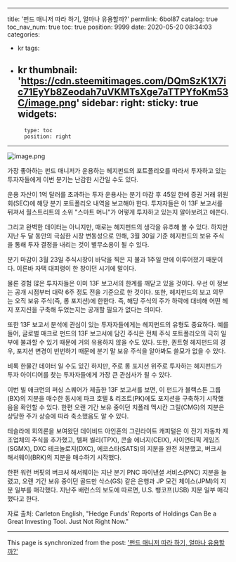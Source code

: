 
---
title: '펀드 매니저 따라 하기, 얼마나 유용할까?'
permlink: 6bol87
catalog: true
toc_nav_num: true
toc: true
position: 9999
date: 2020-05-20 08:34:03
categories:
- kr
tags:
- kr
thumbnail: 'https://cdn.steemitimages.com/DQmSzK1X7ic71EyYb8Zeodah7uVKMTsXge7aTTPYfoKm53C/image.png'
sidebar:
    right:
        sticky: true
widgets:
    -
        type: toc
        position: right
---


![image.png](https://cdn.steemitimages.com/DQmSzK1X7ic71EyYb8Zeodah7uVKMTsXge7aTTPYfoKm53C/image.png)



가장 좋아하는 펀드 매니저가 운용하는 헤지펀드의 포트폴리오를 따라서 투자하고 있는 투자자들에게 이번 분기는 난감한 시간일 수도 있다.


운용 자산이 1억 달러를 초과하는 투자 운용사는 분기 마감 후 45일 한에 증권 거래 위원회(SEC)에 해당 분기 포트폴리오 내역을 보고해야 한다. 투자자들은 이 13F 보고서를 뒤져서 월스트리트의 소위 "스마트 머니"가 어떻게 투자하고 있는지 알아보려고 애쓴다.


그리고 완벽한 데이터는 아니지만, 때로는 헤지펀드의 생각을 유추해 볼 수 있다. 하지만 지난 두 달 동안의 극심한 시장 변동성으로 인해, 3월 30일 기준 헤지펀드의 보유 주식을 통해 투자 결정을 내리는 것이 별무소용이 될 수 있다.


분기 마감이 3월 23일 주식시장이 바닥을 찍은 지 불과 1주일 만에 이루어졌기 때문이다. 이른바 자택 대피령이 한 창이던 시기에 말이다.


물론 경험 많은 투자자들은 이미 13F 보고서의 한계를 깨닫고 있을 것이다. 우선 이 정보는 공개 시점부터 대략 6주 정도 전을 기준으로 한 것이다. 또한, 헤지펀드의 보고 의무는 오직 보유 주식(즉, 롱 포지션)에 한한다. 즉, 해당 주식의 주가 하락에 대비해 어떤 헤지 포지션을 구축해 두었는지는 공개할 필요가 없다는 의미다.


또한 13F 보고서 분석에 관심이 있는 투자자들에게는 헤지펀드의 유형도 중요하다. 예를 들어, 글로벌 매크로 펀드의 13F 보고서에 담긴 주식은 전체 주식 포트폴리오의 극히 일부에 불과할 수 있기 때문에 거의 유용하지 않을 수도 있다. 또한, 퀀트형 헤지펀드의 경우, 포지션 변경이 빈번하기 때문에 분기 말 보유 주식을 알아봐도 쓸모가 없을 수 있다.


비록 한물간 데이터 일 수도 있긴 하지만, 주로 롱 포지션 위주로 투자하는 헤지펀드가 투자 아이디어를 찾는 투자자들에게 가장 큰 관심사가 될 수 있다.


이번 빌 애크먼의 퍼싱 스퀘어가 제출한 13F 보고서를 보면, 이 펀드가 블랙스톤 그룹(BX)의 지분을 매수한 동시에 파크 호텔 & 리조트(PK)에도 포지션을 구축하기 시작했음을 확인할 수 있다. 한편 오랜 기간 보유 중이던 치폴레 멕시칸 그릴(CMG)의 지분은 상당한 주가 상승에 따라 축소했음도 알 수 있다.


테슬라에 회의론을 보여왔던 데이비드 아인혼의 그린라이트 캐피털은 이 전기 자동차 제조업체의 주식을 추가했고, 템퍼 씰리(TPX), 콘솔 에너지(CEIX), 사이언티픽 게임즈(SGMX), DXC 테크놀로지(DXC), 에코스타(SATS)의 지분을 완전 처분했고, 버크셔 해서웨이(BRK)의 지분을 매수하기 시작했다.


한편 워런 버핏의 버크셔 해서웨이는 지난 분기 PNC 파이낸셜 서비스(PNC) 지분을 늘렸고, 오랜 기간 보유 중이던 골드만 삭스(GS) 같은 은행과 JP 모건 체이스(JPM)의 지분 일부를 매각했다. 지난주 배런스의 보도에 따르면, U.S. 뱅코프(USB) 지분 일부 매각했다고 한다.


자료 출처: Carleton English, "Hedge Funds’ Reports of Holdings Can Be a Great Investing Tool. Just Not Right Now."

- - -

This page is synchronized from the post: ['펀드 매니저 따라 하기, 얼마나 유용할까?'](https://steemit.com/@pius.pius/6bol87)
